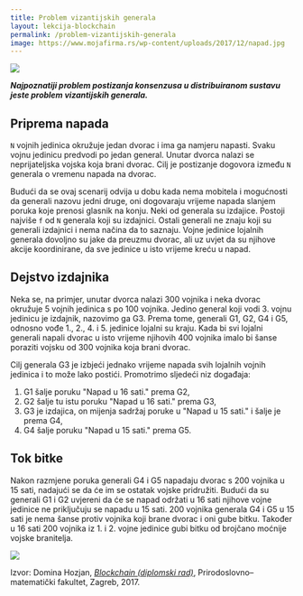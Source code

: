 ```yaml
---
title: Problem vizantijskih generala
layout: lekcija-blockchain
permalink: /problem-vizantijskih-generala
image: https://www.mojafirma.rs/wp-content/uploads/2017/12/napad.jpg
---
```


![](https://upload.wikimedia.org/wikipedia/commons/thumb/d/d3/SiegeofAntioch.jpeg/814px-SiegeofAntioch.jpeg)

***Najpoznatiji problem postizanja konsenzusa u distribuiranom sustavu jeste problem vizantijskih generala.***

## Priprema napada

`N` vojnih jedinica okružuje jedan dvorac i ima ga namjeru napasti. Svaku vojnu jedinicu predvodi po jedan general. Unutar dvorca nalazi se neprijateljska vojska koja brani dvorac. Cilj je postizanje dogovora između `N` generala o vremenu napada na dvorac.

Budući da se ovaj scenarij odvija u dobu kada nema mobitela i mogućnosti da generali nazovu jedni druge, oni dogovaraju vrijeme napada slanjem poruka koje prenosi glasnik na konju. Neki od generala su izdajice. Postoji najviše `f` od `N` generala koji su izdajnici. Ostali generali ne znaju koji su generali izdajnici i nema načina da to saznaju. Vojne jedinice lojalnih generala dovoljno su jake da preuzmu dvorac, ali uz uvjet da su njihove akcije koordinirane, da sve jedinice u isto vrijeme kreću u napad.

## Dejstvo izdajnika

Neka se, na primjer, unutar dvorca nalazi 300 vojnika i neka dvorac okružuje 5 vojnih jedinica s po 100 vojnika. Jedino general koji vodi 3. vojnu jedinicu je izdajnik, nazovimo ga G3. Prema tome, generali G1, G2, G4 i G5, odnosno vođe 1., 2., 4. i 5. jedinice lojalni su kraju. Kada bi svi lojalni generali napali dvorac u isto vrijeme njihovih 400 vojnika imalo bi šanse poraziti vojsku od 300 vojnika koja brani dvorac.

Cilj generala G3 je izbjeći jednako vrijeme napada svih lojalnih vojnih jedinica i
to može lako postići. Promotrimo sljedeći niz događaja:
1. G1 šalje poruku "Napad u 16 sati." prema G2,
2. G2 šalje tu istu poruku "Napad u 16 sati." prema G3,
3. G3 je izdajica, on mijenja sadržaj poruke u "Napad u 15 sati." i šalje je prema G4,
4. G4 šalje poruku "Napad u 15 sati." prema G5.

## Tok bitke

Nakon razmjene poruka generali G4 i G5 napadaju dvorac s 200 vojnika u 15 sati, nadajući se da će im se ostatak vojske pridružiti. Budući da su generali G1 i G2 uvjereni da će se napad održati u 16 sati njihove vojne jedinice ne priključuju se napadu u 15 sati. 200 vojnika generala G4 i G5 u 15 sati je nema šanse protiv vojnika koji brane dvorac i oni gube bitku. Također u 16 sati 200 vojnika iz 1. i 2. vojne jedinice gubi bitku od brojčano moćnije vojske branitelja.

![]({{page.image}})


Izvor: Domina Hozjan, [*Blockchain (diplomski rad)*](https://zir.nsk.hr/islandora/object/pmf%3A779/datastream/PDF/view), Prirodoslovno–matematički fakultet, Zagreb, 2017.
